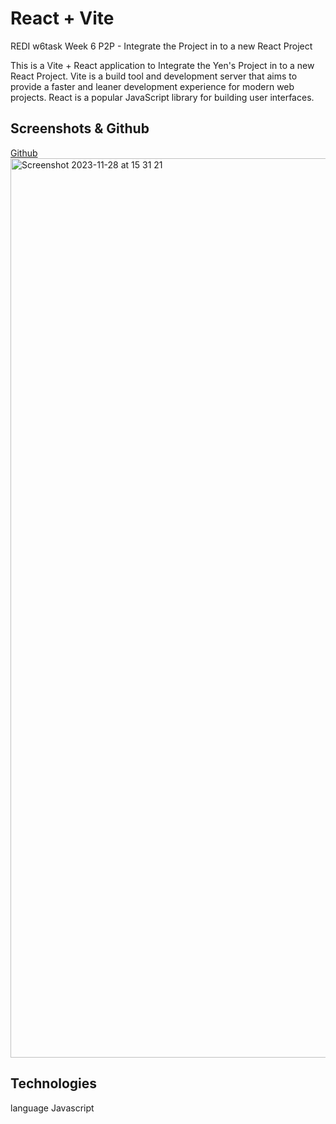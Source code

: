 # React + Vite
REDI w6task
Week 6 P2P - Integrate the Project in to a new React Project

This is a Vite + React application to Integrate the Yen's Project in to a new React Project.
Vite is a build tool and development server that aims to provide a faster and leaner development experience for modern web projects. 
React is a popular JavaScript library for building user interfaces.

## Screenshots & Github
[Github](https://tzuhuangyen.github.io/w6Task/)
<img width="1439" alt="Screenshot 2023-11-28 at 15 31 21" src="https://github.com/tzuhuangyen/w6Task/assets/106456140/026a0397-a266-420a-b2ff-b59bb9094fc8">

## Technologies
language Javascript

